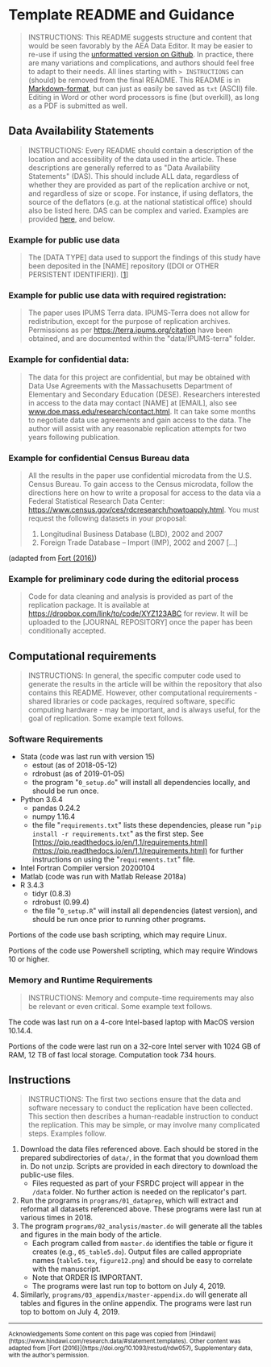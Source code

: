 # Template README and Guidance

> INSTRUCTIONS: This README suggests structure and content that would be seen favorably by the AEA Data Editor. It may be easier to re-use if using the [unformatted version on Github](https://github.com/AEADataEditor/aea-de-guidance/blob/master/template-README.md). In practice, there are many variations and complications, and authors should feel free to adapt to their needs. All lines starting with `> INSTRUCTIONS` can (should) be removed from the final README. This README is in [Markdown-format](https://en.wikipedia.org/wiki/Markdown), but can just as easily be saved as `txt` (ASCII) file. Editing in Word or other word processors is fine (but overkill), as long as a PDF is submitted as well. 

Data Availability Statements
----------------------------

> INSTRUCTIONS: Every README should contain a description of the location and accessibility of the data used in the article. These descriptions are generally referred to as "Data Availability Statements" (DAS). This should include ALL data, regardless of whether they are provided as part of the replication archive or not, and regardless of size or scope. For instance, if using deflators, the source of the deflators (e.g. at the national statistical office) should also be listed here. DAS can be complex and varied. Examples are provided [here](https://social-science-data-editors.github.io/guidance/Requested_information_dcas.html), and below.

### Example for public use data
> The [DATA TYPE] data used to support the findings of this study have been deposited in the [NAME] repository ([DOI or OTHER PERSISTENT IDENTIFIER]). [[1](https://www.hindawi.com/research.data/#statement.templates)]

### Example for public use data with required registration:
> The paper uses IPUMS Terra data. IPUMS-Terra does not allow for redistribution, except for the purpose of replication archives. Permissions as per https://terra.ipums.org/citation have been obtained, and are documented within the "data/IPUMS-terra" folder.

### Example for confidential data: 
> The data for this project are confidential, but may be obtained with Data Use Agreements with the Massachusetts Department of Elementary and Secondary Education (DESE). Researchers interested in access to the data may contact [NAME] at [EMAIL], also see www.doe.mass.edu/research/contact.html. It can take some months to negotiate data use agreements and gain access to the data. The author will assist with any reasonable replication attempts for two years following publication.

### Example for confidential Census Bureau data
> All the results in the paper use confidential microdata from the U.S. Census Bureau. To gain access to the Census microdata, follow the directions here on how to write a proposal for access to the data via a Federal Statistical Research Data Center: https://www.census.gov/ces/rdcresearch/howtoapply.html. 
You must request the following datasets in your proposal:
>1. Longitudinal Business Database (LBD), 2002 and 2007
>2. Foreign Trade Database – Import (IMP), 2002 and 2007
[...]

(adapted from [Fort (2016)](https://doi.org/10.1093/restud/rdw057))

### Example for preliminary code during the editorial process
> Code for data cleaning and analysis is provided as part of the replication package. It is available at https://dropbox.com/link/to/code/XYZ123ABC for review. It will be uploaded to the [JOURNAL REPOSITORY] once the paper has been conditionally accepted.



Computational requirements
---------------------------

> INSTRUCTIONS: In general, the specific computer code used to generate the results in the article will be within the repository that also contains this README. However, other computational requirements - shared libraries or code packages, required software, specific computing hardware - may be important, and is always useful, for the goal of replication. Some example text follows.

### Software Requirements
- Stata (code was last run with version 15)
  - estout (as of 2018-05-12)
  - rdrobust (as of 2019-01-05)
  - the program "`0_setup.do`" will install all dependencies locally, and should be run once.
- Python 3.6.4
  - pandas 0.24.2
  - numpy 1.16.4
  - the file "`requirements.txt`" lists these dependencies, please run "`pip install -r requirements.txt`" as the first step. See [https://pip.readthedocs.io/en/1.1/requirements.html](https://pip.readthedocs.io/en/1.1/requirements.html) for further instructions on using the "`requirements.txt`" file.
- Intel Fortran Compiler version 20200104
- Matlab (code was run with Matlab Release 2018a)
- R 3.4.3
  - tidyr (0.8.3)
  - rdrobust (0.99.4)
  - the file "`0_setup.R`" will install all dependencies (latest version), and should be run once prior to running other programs.

Portions of the code use bash scripting, which may require Linux.

Portions of the code use Powershell scripting, which may require Windows 10 or higher.

### Memory and Runtime Requirements
> INSTRUCTIONS: Memory and compute-time requirements may also be relevant or even critical. Some example text follows.

The code was last run on a 4-core Intel-based laptop with MacOS version 10.14.4. 

Portions of the code were last run on a 32-core Intel server with 1024 GB of RAM, 12 TB of fast local storage. Computation took 734 hours. 

Instructions
------------
> INSTRUCTIONS: The first two sections ensure that the data and software necessary to conduct the replication have been collected. This section then describes a human-readable instruction to conduct the replication. This may be simple, or may involve many complicated steps. Examples follow.

1. Download the data files referenced above. Each should be stored in the prepared subdirectories of `data/`, in the format that you download them in. Do not unzip. Scripts are provided in each directory to download the public-use files. 
   - Files requested as part of your FSRDC project will appear in the `/data` folder. No further action is needed on the replicator's part.
2. Run the programs in `programs/01_dataprep`, which will extract and reformat all datasets referenced above. These programs were last run at various times in 2018.
3. The program `programs/02_analysis/master.do` will generate all the tables and figures in the main body of the article. 
   - Each program called from `master.do` identifies the table or figure it creates (e.g., `05_table5.do`).  Output files are called appropriate names (`table5.tex`, `figure12.png`) and should be easy to correlate with the manuscript.
   - Note that ORDER IS IMPORTANT. 
   - The programs were last run top to bottom on July 4, 2019.
4. Similarly, `programs/03_appendix/master-appendix.do` will generate all tables and figures  in the online appendix. The programs were last run top to bottom on July 4, 2019.


<hr>
<small>
Acknowledgements
</small>

<small>
Some content on this page was copied from [Hindawi](https://www.hindawi.com/research.data/#statement.templates). Other content was adapted  from [Fort (2016)](https://doi.org/10.1093/restud/rdw057), Supplementary data, with the author's permission.
</small>
